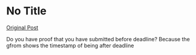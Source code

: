 # No Title

[Original Post](https://discourse.onlinedegree.iitm.ac.in/t/169029/643)

<p>Do you have proof that you have submitted before deadline? Because the gfrom shows the timestamp of being after deadline</p>
